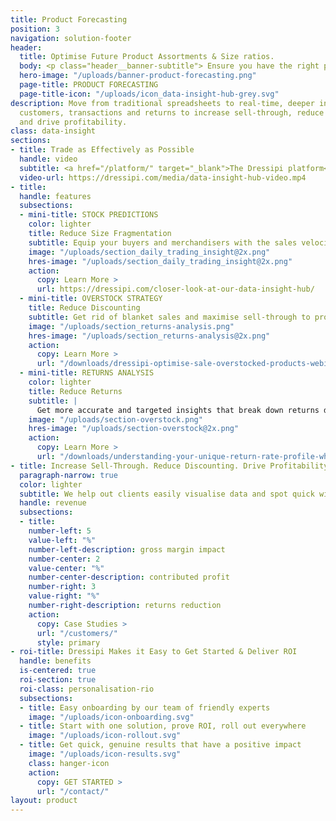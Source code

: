```yaml
---
title: Product Forecasting
position: 3
navigation: solution-footer
header:
  title: Optimise Future Product Assortments & Size ratios.
  body: <p class="header__banner-subtitle"> Ensure you have the right products to meet demand, significantly reducing overstock & discounting </p>
  hero-image: "/uploads/banner-product-forecasting.png"
  page-title: PRODUCT FORECASTING
  page-title-icon: "/uploads/icon_data-insight-hub-grey.svg"
description: Move from traditional spreadsheets to real-time, deeper insights about
  customers, transactions and returns to increase sell-through, reduce discounting
  and drive profitability.
class: data-insight
sections:
- title: Trade as Effectively as Possible
  handle: video
  subtitle: <a href="/platform/" target="_blank">The Dressipi platform</a> will move you from traditional spreadsheet limitations to real-time, deeper insights about customers, transactions, returns and operations, without any coding or IT intervention.
  video-url: https://dressipi.com/media/data-insight-hub-video.mp4
- title: 
  handle: features
  subsections:
  - mini-title: STOCK PREDICTIONS
    color: lighter
    title: Reduce Size Fragmentation
    subtitle: Equip your buyers and merchandisers with the sales velocity and optimal size ratios for every product at SKU level to help inform replenishment & future buying decisions.
    image: "/uploads/section_daily_trading_insight@2x.png"
    hres-image: "/uploads/section_daily_trading_insight@2x.png"
    action:
      copy: Learn More >
      url: https://dressipi.com/closer-look-at-our-data-insight-hub/
  - mini-title: OVERSTOCK STRATEGY
    title: Reduce Discounting
    subtitle: Get rid of blanket sales and maximise sell-through to protect margins. Identify the optimum time to markdown a product, the recommended percentage to use and a distribution method that matches the right products to the right customers.
    image: "/uploads/section_returns-analysis.png"
    hres-image: "/uploads/section_returns-analysis@2x.png"
    action:
      copy: Learn More >
      url: "/downloads/dressipi-optimise-sale-overstocked-products-webinar/"
  - mini-title: RETURNS ANALYSIS
    color: lighter
    title: Reduce Returns 
    subtitle: |
      Get more accurate and targeted insights that break down returns data, analysing the causes at both category and product level, along with practical ways to reduce them.
    image: "/uploads/section-overstock.png"
    hres-image: "/uploads/section-overstock@2x.png"
    action:
      copy: Learn More >
      url: "/downloads/understanding-your-unique-return-rate-profile-whitepaper/"
- title: Increase Sell-Through. Reduce Discounting. Drive Profitability.
  paragraph-narrow: true
  color: lighter
  subtitle: We help out clients easily visualise data and spot quick wins to ensure they are always trading as effectively as possible and delivering on their key KPI’s.
  handle: revenue
  subsections:
  - title:
    number-left: 5
    value-left: "%"
    number-left-description: gross margin impact
    number-center: 2
    value-center: "%"
    number-center-description: contributed profit
    number-right: 3
    value-right: "%"
    number-right-description: returns reduction
    action:
      copy: Case Studies >
      url: "/customers/"
      style: primary
- roi-title: Dressipi Makes it Easy to Get Started & Deliver ROI
  handle: benefits
  is-centered: true
  roi-section: true
  roi-class: personalisation-rio
  subsections:
  - title: Easy onboarding by our team of friendly experts
    image: "/uploads/icon-onboarding.svg"
  - title: Start with one solution, prove ROI, roll out everywhere
    image: "/uploads/icon-rollout.svg"
  - title: Get quick, genuine results that have a positive impact
    image: "/uploads/icon-results.svg"
    class: hanger-icon
    action:
      copy: GET STARTED >
      url: "/contact/"
layout: product
---
```


